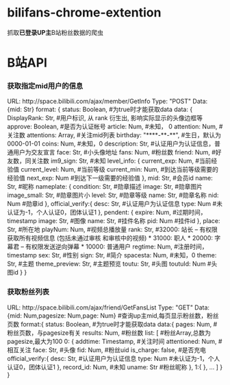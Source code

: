 # bilifans-chrome-extention
抓取<b style="">已登录UP主</b>B站粉丝数据的爬虫
# B站API
<h3>获取指定mid用户的信息</h3>
	URL: http://space.bilibili.com/ajax/member/GetInfo
	Type: "POST"
	Data: {mid: Str}
	format: {
		status: Boolean,                             #为true时才能获取data
		data: {
			DisplayRank: Str,                          #用户标识, 从 rank 衍生出, 影响实际显示的头像边框等
			approve: Boolean,                          #是否为认证帐号
			article: Num,                              #未知，  0
			attention: Num,                            #关注数
			attentions: Array,                         #关注mid列表
			birthday: "****-**-**",                    #生日，默认为0000-01-01
			coins: Num,                                #未知，0
			description: Str,                          #认证用户为认证信息，普通用户为交友宣言
			face: Str,                                 #小头像地址
			fans: Num,                                 #粉丝数
			friend: Num,                               #好友数，同关注数
			im9_sign: Str,                             #未知
			level_info: {
				current_exp: Num,                        #当前经验值
				current_level: Num,                      #当前等级
				current_min: Num,                        #到达当前等级需要的经验值
				next_exp: Num                            #到达下一级需要的经验值
				},
			mid: Str,                                  #会员id
			name: Str,                                 #昵称
			nameplate: {
				condition: Str,                          #勋章描述
				image: Str,                              #勋章图片
				image_small: Str,                        #勋章图片小
				level: Str,                              #勋章等级
				name: Str,                               #勋章名称
				nid: Num                                 #勋章id
				},
			official_verify:{
				desc: Str,                               #认证用户为认证信息
				type: Num                                #未认证为-1，个人认证0，团体认证1
				},
			pendent: {
				expire: Num,                             #过期时间，timestamp
				image: Str,                              #图像
				name: Str,                               #挂件名称
				pid: Num                                 #挂件id
				},
			place: Str,                                #所在地
			playNum: Num,                              #视频总播放量
			rank: Str,                                 #32000: 站长 – 有权限获取所有视频信息 (包括未通过审核
                                                               和审核中的视频) * 
                                                               31000: 职人 
                                                               * 20000: 字幕君 – 有权限发送逆向弹幕 
                                                               * 10000: 普通用户
			regtime: Num,                              #注册时间，timestamp
			sex: Str,                                        #性别
			sign: Str,                                       #简介   
			spacesta: Num,                             #未知，0
			theme: Str,                                #主题
			theme_preview: Str,                        #主题预览
			toutu: Str,                                #头图
			toutuId: Num                               #头图id
		}
	}
	
  <h3>获取粉丝列表</h3>
	URL: http://space.bilibili.com/ajax/friend/GetFansList
	Type: "GET"
	Data: {mid: Num,pagesize: Num,page: Num}      #查询up主mid,每页显示粉丝数，粉丝页数
	format:{
		status: Boolean,                                              #为true时才能获取data
		data:{
			pages: Num,                                         #粉丝页数，与pagesize有关
			results: Num,                                       #粉丝数
			list: [                                                      #粉丝Array,总数为pagesize,最大为100
				0: {
					addtime: Timestamp,  #关注时间
					attentioned: Num,       #相互关注
					face: Str,                        #头像
					fid: Num,                       #粉丝uid
					is_charge: false,           #是否充电
					official_verify:{
						desc: Str,            #认证用户为认证信息
						type: Num          #未认证为-1，个人认证0，团体认证1
					},
					record_id: Num,          #未知
					uname: Str                   #粉丝昵称
				},
				1:{
				},
				…
			]
		}
}
